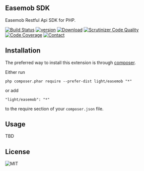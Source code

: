 Easemob SDK
------------

Easemob Restful Api SDK for PHP.

[![Build Status](https://img.shields.io/travis/lichunqiang/easemob.svg?style=flat-square)](http://travis-ci.org/lichunqiang/easemob)
[![version](https://img.shields.io/packagist/v/light/easemob.svg?style=flat-square)](https://packagist.org/packages/light/easemob)
[![Download](https://img.shields.io/packagist/dt/light/easemob.svg?style=flat-square)](https://packagist.org/packages/light/easemob)
[![Scrutinizer Code Quality](https://img.shields.io/scrutinizer/g/lichunqiang/easemob.svg?style=flat-square)](https://scrutinizer-ci.com/g/lichunqiang/easemob)
[![Code Coverage](https://img.shields.io/scrutinizer/coverage/g/lichunqiang/easemob.svg?style=flat-square)](https://scrutinizer-ci.com/g/lichunqiang/easemob)
[![Contact](https://img.shields.io/badge/weibo-@chunqiang-blue.svg?style=flat-square)](http://weibo.com/chunqiang)

Installation
------------

The preferred way to install this extension is through [composer](http://getcomposer.org/download/).

Either run

```
php composer.phar require --prefer-dist light/easemob "*"
```

or add

```
"light/easemob": "*"
```

to the require section of your `composer.json` file.


Usage
-----

TBD


License
-------

![MIT](https://img.shields.io/badge/license-MIT-blue.svg?style=flat-square)
